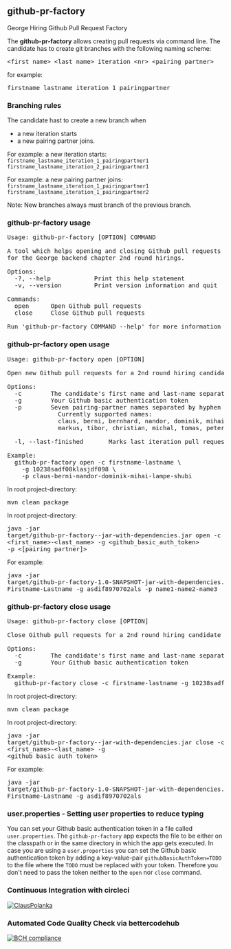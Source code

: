 ## github-pr-factory
George Hiring Github Pull Request Factory

The **github-pr-factory** allows creating pull requests via command line.
The candidate has to create git branches with the following naming scheme: 
<pre><span><</span>first_name>_<span><</span>last_name>_iteration_<span><</span>nr>_<span><</span>pairing_partner></pre>
for example: <pre>firstname_lastname_iteration_1_pairingpartner</pre>

### Branching rules
The candidate hast to create a new branch when
- a new iteration starts
- a new pairing partner joins.

For example: a new iteration starts:<br />
`firstname_lastname_iteration_1_pairingpartner1`<br />
`firstname_lastname_iteration_2_pairingpartner1`<br />

For example: a new pairing partner joins:<br />
`firstname_lastname_iteration_1_pairingpartner1`<br />
`firstname_lastname_iteration_1_pairingpartner2`<br />

Note: New branches always must branch of the previous branch.

### github-pr-factory usage

<pre>
Usage: github-pr-factory [OPTION] COMMAND

A tool which helps opening and closing Github pull requests
for the George backend chapter 2nd round hirings.

Options:
  -?, --help			Print this help statement
  -v, --version			Print version information and quit

Commands:
  open		Open Github pull requests
  close		Close Github pull requests

Run 'github-pr-factory COMMAND --help' for more information on a command.
</pre>

### github-pr-factory open usage

<pre>
Usage: github-pr-factory open [OPTION]

Open new Github pull requests for a 2nd round hiring candidate

Options:
  -c		The candidate's first name and last-name separated by hyphen
  -g		Your Github basic authentication token
  -p		Seven pairing-partner names separated by hyphen
    		  Currently supported names:
    		  claus, berni, bernhard, nandor, dominik, mihai, lampe, shubi
    		  markus, tibor, christian, michal, tomas, peter, martin, john, andrej

  -l, --last-finished		Marks last iteration pull request with '[PR]' as finished

Example:
  github-pr-factory open -c firstname-lastname \
    -g 10238sadf08klasjdf098 \
    -p claus-berni-nandor-dominik-mihai-lampe-shubi
</pre>

In root project-directory: <pre>mvn clean package</pre>

In root project-directory: <pre>java -jar target/github-pr-factory-<version>-jar-with-dependencies.jar open -c <first_name>-<last_name> -g <github_basic_auth_token> -p <[pairing_partner]></pre> 

For example: <pre>java -jar target/github-pr-factory-1.0-SNAPSHOT-jar-with-dependencies.jar open -c Firstname-Lastname -g asdif8970702als -p name1-name2-name3</pre>

### github-pr-factory close usage

<pre>
Usage: github-pr-factory close [OPTION]

Close Github pull requests for a 2nd round hiring candidate

Options:
  -c		The candidate's first name and last-name separated by hyphen
  -g		Your Github basic authentication token

Example:
  github-pr-factory close -c firstname-lastname -g 10238sadf08klasjdf098
</pre>

In root project-directory: <pre>mvn clean package</pre>
In root project-directory: <pre>java -jar target/github-pr-factory-<version>-jar-with-dependencies.jar close -c <first_name>-<last_name> -g <github_basic_auth_token></pre>
For example: <pre>java -jar target/github-pr-factory-1.0-SNAPSHOT-jar-with-dependencies.jar close -c Firstname-Lastname -g asdif8970702als</pre>

### user.properties - Setting user properties to reduce typing

You can set your Github basic authentication token in a file called `user.properties`.
The `github-pr-factory` app expects the file to be either on the classpath or in the
same directory in which the app gets executed. In case you are using a `user.properties` you 
can set the Github basic authentication token by adding a key-value-pair `githubBasicAuthToken=TODO`
to the file where the `TODO` must be replaced with your token. Therefore you don't
need to pass the token neither to the `open` nor `close` command. 

### Continuous Integration with circleci

[![ClausPolanka](https://circleci.com/gh/ClausPolanka/github-pr-factory.svg?style=svg)](https://app.circleci.com/pipelines/github/ClausPolanka/github-pr-factory)
### Automated Code Quality Check via bettercodehub

[![BCH compliance](https://bettercodehub.com/edge/badge/ClausPolanka/github-pr-factory?branch=master)](https://bettercodehub.com/)
